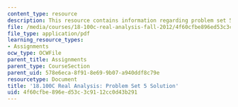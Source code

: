 ```yaml
---
content_type: resource
description: This resource contains information regarding problem set 5 solution.
file: /media/courses/18-100c-real-analysis-fall-2012/4f60cfbe896ed53c3c9112cc0d43b291_MIT18_100CF12_Prob_Set_5.pdf
file_type: application/pdf
learning_resource_types:
- Assignments
ocw_type: OCWFile
parent_title: Assignments
parent_type: CourseSection
parent_uid: 578e6eca-8f91-8e69-9b07-a940ddf8c79e
resourcetype: Document
title: '18.100C Real Analysis: Problem Set 5 Solution'
uid: 4f60cfbe-896e-d53c-3c91-12cc0d43b291
---
```

